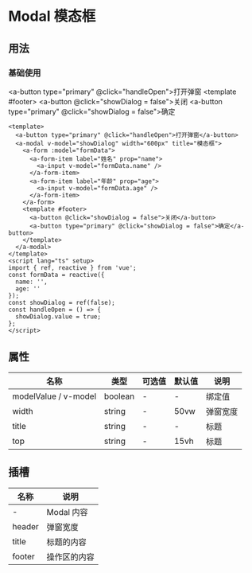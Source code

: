 # Modal 模态框

## 用法

### 基础使用

<a-button type="primary" @click="handleOpen">打开弹窗</a-button>
<a-modal v-model="showDialog" width="600px" title="模态框">
<a-form :model="formData">
<a-form-item label="姓名" prop="name">
<a-input v-model="formData.name" />
</a-form-item>
<a-form-item label="年龄" prop="age">
<a-input v-model="formData.age" />
</a-form-item>
</a-form>
<template #footer>
<a-button @click="showDialog = false">关闭</a-button>
<a-button type="primary" @click="showDialog = false">确定</a-button>
</template>
</a-modal>

```vue
<template>
  <a-button type="primary" @click="handleOpen">打开弹窗</a-button>
  <a-modal v-model="showDialog" width="600px" title="模态框">
    <a-form :model="formData">
      <a-form-item label="姓名" prop="name">
        <a-input v-model="formData.name" />
      </a-form-item>
      <a-form-item label="年龄" prop="age">
        <a-input v-model="formData.age" />
      </a-form-item>
    </a-form>
    <template #footer>
      <a-button @click="showDialog = false">关闭</a-button>
      <a-button type="primary" @click="showDialog = false">确定</a-button>
    </template>
  </a-modal>
</template>
<script lang="ts" setup>
import { ref, reactive } from 'vue';
const formData = reactive({
  name: '',
  age: ''
});
const showDialog = ref(false);
const handleOpen = () => {
  showDialog.value = true;
};
</script>
```

## 属性

| 名称                 | 类型    | 可选值 | 默认值 | 说明     |
| -------------------- | ------- | ------ | ------ | -------- |
| modelValue / v-model | boolean | -      | -      | 绑定值   |
| width                | string  | -      | 50vw   | 弹窗宽度 |
| title                | string  | -      | -      | 标题     |
| top                  | string  | -      | 15vh   | 标题     |

## 插槽

| 名称   | 说明         |
| ------ | ------------ |
| -      | Modal 内容   |
| header | 弹窗宽度     |
| title  | 标题的内容   |
| footer | 操作区的内容 |

<script lang="ts" setup>
import { ref, reactive } from "vue";
const formData = reactive({
  name: "",
  age: "",
});
const showDialog = ref(false);
const handleOpen = () => {
  showDialog.value = true;
};
</script>
